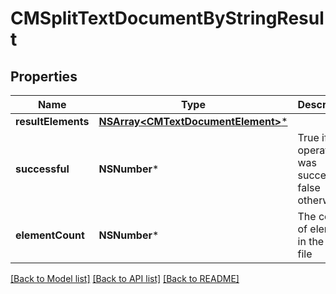 # CMSplitTextDocumentByStringResult

## Properties
Name | Type | Description | Notes
------------ | ------------- | ------------- | -------------
**resultElements** | [**NSArray&lt;CMTextDocumentElement&gt;***](CMTextDocumentElement.md) |  | [optional] 
**successful** | **NSNumber*** | True if the operation was successful, false otherwise | [optional] 
**elementCount** | **NSNumber*** | The count of elements in the text file | [optional] 

[[Back to Model list]](../README.md#documentation-for-models) [[Back to API list]](../README.md#documentation-for-api-endpoints) [[Back to README]](../README.md)


